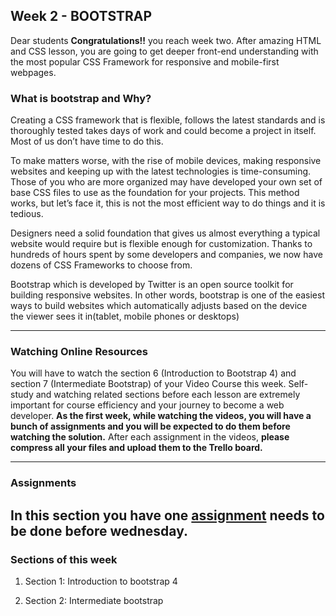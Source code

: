 ## Week 2 - BOOTSTRAP

Dear students **Congratulations!!** you reach week two. After amazing HTML and CSS lesson, you are going to get deeper front-end understanding with the most popular CSS Framework for responsive and mobile-first webpages.

### What is bootstrap and Why?

Creating a CSS framework that is flexible, follows the latest standards and is thoroughly tested takes days of work and could become a project in itself. Most of us don’t have time to do this.

To make matters worse, with the rise of mobile devices, making responsive websites and keeping up with the latest technologies is time-consuming.
Those of you who are more organized may have developed your own set of base CSS files to use as the foundation for your projects. This method works, but let’s face it, this is not the most efficient way to do things and it is tedious.

Designers need a solid foundation that gives us almost everything a typical website would require but is flexible enough for customization. Thanks to hundreds of hours spent by some developers and companies, we now have dozens of CSS Frameworks to choose from.

Bootstrap which is developed by Twitter is an open source toolkit for building responsive websites. In other words, bootstrap is one of the easiest ways to build websites which automatically adjusts based on the device the viewer sees it in(tablet, mobile phones or desktops)

---

### Watching Online Resources

You will have to watch the section 6 (Introduction to Bootstrap 4) and section 7 (Intermediate Bootstrap) of your Video Course this week. Self-study and watching related sections before each lesson are extremely important for course efficiency and your journey to become a web developer.
**As the first week, while watching the videos, you will have a bunch of assignments and you will be expected to do them before watching the solution.**
After each assignment in the videos, **please compress all your files and upload them to the Trello board.**

---

### Assignments
In this section you have one [assignment](./assignment) needs to be done before wednesday. 
---

### Sections of this week

1. Section 1: Introduction to bootstrap 4

2. Section 2: Intermediate bootstrap
